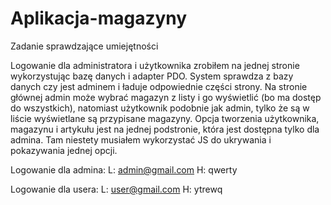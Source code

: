 # Aplikacja-magazyny
Zadanie sprawdzające umiejętności

Logowanie dla administratora i użytkownika zrobiłem na jednej stronie wykorzystując bazę danych i adapter PDO.
System sprawdza z bazy danych czy jest adminem i ładuje odpowiednie części strony.
Na stronie głównej admin może wybrać magazyn z listy i go wyświetlić (bo ma dostęp do wszystkich), natomiast użytkownik podobnie jak admin, tylko że są w liście wyświetlane są przypisane magazyny.
Opcja tworzenia użytkownika, magazynu i artykułu jest na jednej podstronie, która jest dostępna tylko dla admina. Tam niestety musiałem wykorzystać JS do ukrywania i pokazywania jednej opcji.

Logowanie dla admina:
L: admin@gmail.com
H: qwerty

Logowanie dla usera:
L: user@gmail.com
H: ytrewq
